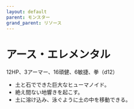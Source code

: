 ```yaml
---
layout: default
parent: モンスター
grand_parent: リソース
---
```


# アース・エレメンタル

12HP、3アーマー、16頑健、6敏捷、拳（d12）

- 土と石でできた巨大なヒューマノイド。
- 絶え間ない地響きを起こす。
- 土に溶け込み、泳ぐように土の中を移動できる。
